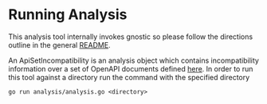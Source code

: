 # Running Analysis

This analysis tool internally invokes gnostic so please follow the directions outline in the general [README](https://github.com/google/gnostic-grpc/blob/master/README.md).

An ApiSetIncompatibility is an analysis object which contains incompatibility information over a set of OpenAPI documents defined [here](https://github.com/google/gnostic-grpc/blob/master/incompatibility/incompatibility-report.proto). In order to run this tool against a directory run the command with the specified directory


    go run analysis/analysis.go <directory>